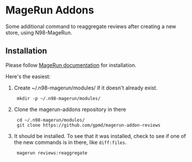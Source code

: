 MageRun Addons
==============

Some additional command to reaggregate reviews after creating a new store, using N98-MageRun.

Installation
------------

Please follow [MageRun documentation](http://magerun.net/introducting-the-new-n98-magerun-module-system/) for installation.

Here's the easiest:

1. Create ~/.n98-magerun/modules/ if it doesn't already exist.

        mkdir -p ~/.n98-magerun/modules/

2. Clone the magerun-addons repository in there

        cd ~/.n98-magerun/modules/
        git clone https://github.com/gpmd/magerun-addon-reviews

3. It should be installed.  To see that it was installed, check to see if one of the new commands is in there, like `diff:files`.

        magerun reviews:reaggregate

